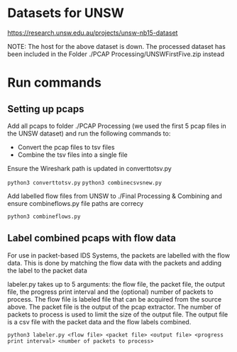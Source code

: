 # Datasets for UNSW
https://research.unsw.edu.au/projects/unsw-nb15-dataset

NOTE: The host for the above dataset is down. The processed dataset has been included in the Folder ./PCAP Processing/UNSWFirstFive.zip instead

# Run commands

## Setting up pcaps

Add all pcaps to folder ./PCAP Processing (we used the first 5 pcap files in the UNSW dataset) and run the following commands to:
- Convert the pcap files to tsv files
- Combine the tsv files into a single file

Ensure the Wireshark path is updated in converttotsv.py

`python3 converttotsv.py`
`python3 combinecsvsnew.py`

Add labelled flow files from UNSW to ./Final Processing & Combining and ensure combineflows.py file paths are correcy

`python3 combineflows.py`

## Label combined pcaps with flow data

For use in packet-based IDS Systems, the packets are labelled with the flow data. This is done by matching the flow data with the packets and adding the label to the packet data

labeler.py takes up to 5 arguments: the flow file, the packet file, the output file, the progress print interval and the (optional) number of packets to process. The flow file is labeled file that can be acquired from the source above. The packet file is the output of the pcap extractor. The number of packets to process is used to limit the size of the output file. The output file is a csv file with the packet data and the flow labels combined.

`python3 labeler.py <flow file> <packet file> <output file> <progress print interval> <number of packets to process>`
